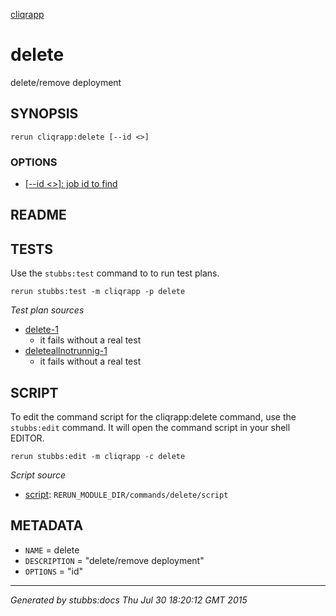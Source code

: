 [cliqrapp](../../index.html)
# delete 

delete/remove deployment

## SYNOPSIS

    rerun cliqrapp:delete [--id <>]

### OPTIONS

* [   [--id <>]: job id to find](../../options/id/index.html)

## README



## TESTS

Use the `stubbs:test` command to to run test plans.

    rerun stubbs:test -m cliqrapp -p delete

*Test plan sources*

* [delete-1](../../tests/delete-1.html)
  * it fails without a real test
* [deleteallnotrunnig-1](../../tests/deleteallnotrunnig-1.html)
  * it fails without a real test

## SCRIPT

To edit the command script for the cliqrapp:delete command, 
use the `stubbs:edit`
command. It will open the command script in your shell EDITOR.

    rerun stubbs:edit -m cliqrapp -c delete

*Script source*

* [script](script.html): `RERUN_MODULE_DIR/commands/delete/script`

## METADATA

* `NAME` = delete
* `DESCRIPTION` = "delete/remove deployment"
* `OPTIONS` = "id"

----

*Generated by stubbs:docs Thu Jul 30 18:20:12 GMT 2015*

